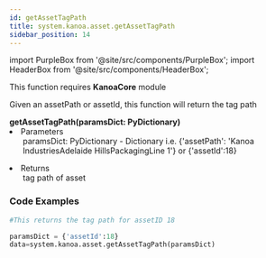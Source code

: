 ```yaml
---
id: getAssetTagPath
title: system.kanoa.asset.getAssetTagPath
sidebar_position: 14
---
```

import PurpleBox from '@site/src/components/PurpleBox';
import HeaderBox from '@site/src/components/HeaderBox';

<PurpleBox>This function requires <b>KanoaCore</b> module</PurpleBox>

<HeaderBox header="Description">Given an assetPath or assetId, this function will return the tag path</HeaderBox>

<HeaderBox header="Syntax">
    <b>getAssetTagPath(paramsDict: PyDictionary)</b>
    <li> Parameters <br />
        <ul> paramsDict: PyDictionary - Dictionary i.e. &#123;'assetPath': 'Kanoa IndustriesAdelaide HillsPackagingLine 1'} or &#123;'assetId':18} </ul>
    </li>
    <li> Returns <br />
        <ul> tag path of asset <br /> </ul>
    </li>
</HeaderBox>

### Code Examples

```py
#This returns the tag path for assetID 18

paramsDict = {'assetId':18}
data=system.kanoa.asset.getAssetTagPath(paramsDict)
```
